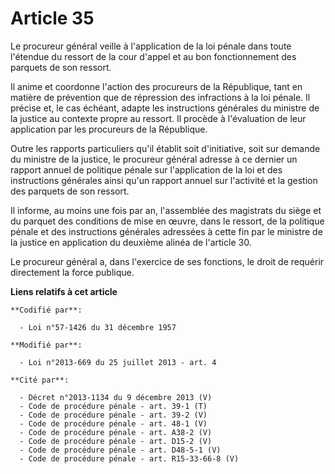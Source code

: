 # Article 35

Le procureur général veille à l'application de la loi pénale dans toute l'étendue du ressort de la cour d'appel et au bon
fonctionnement des parquets de son ressort.

Il anime et coordonne l'action des procureurs de la République, tant en matière de prévention que de répression des
infractions à la loi pénale. Il précise et, le cas échéant, adapte les instructions générales du ministre de la justice au
contexte propre au ressort. Il procède à l'évaluation de leur application par les procureurs de la République. 

Outre les rapports particuliers qu'il établit soit d'initiative, soit sur demande du ministre de la justice, le procureur
général adresse à ce dernier un rapport annuel de politique pénale sur l'application de la loi et des instructions générales
ainsi qu'un rapport annuel sur l'activité et la gestion des parquets de son ressort. 

Il informe, au moins une fois par an, l'assemblée des magistrats du siège et du parquet des conditions de mise en œuvre, dans
le ressort, de la politique pénale et des instructions générales adressées à cette fin par le ministre de la justice en
application du deuxième alinéa de l'article 30.

Le procureur général a, dans l'exercice de ses fonctions, le droit de requérir directement la force publique.

**Liens relatifs à cet article**

	**Codifié par**:

	  - Loi n°57-1426 du 31 décembre 1957

	**Modifié par**:

	  - Loi n°2013-669 du 25 juillet 2013 - art. 4

	**Cité par**:

	  - Décret n°2013-1134 du 9 décembre 2013 (V)
	  - Code de procédure pénale - art. 39-1 (T)
	  - Code de procédure pénale - art. 39-2 (V)
	  - Code de procédure pénale - art. 48-1 (V)
	  - Code de procédure pénale - art. A38-2 (V)
	  - Code de procédure pénale - art. D15-2 (V)
	  - Code de procédure pénale - art. D48-5-1 (V)
	  - Code de procédure pénale - art. R15-33-66-8 (V)
